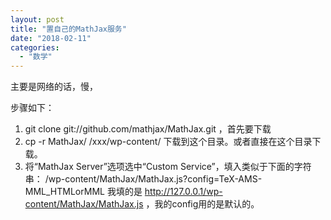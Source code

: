 ```yaml
---
layout: post
title: "置自己的MathJax服务"
date: "2018-02-11"
categories: 
  - "数学"
---
```


主要是网络的话，慢，

步骤如下：

1. git clone git://github.com/mathjax/MathJax.git ，首先要下载
2. cp -r MathJax/ /xxx/wp-content/ 下载到这个目录。或者直接在这个目录下载。
3. 将“MathJax Server”选项选中“Custom Service”，填入类似于下面的字符串： /wp-content/MathJax/MathJax.js?config=TeX-AMS-MML\_HTMLorMML 我填的是 http://127.0.0.1/wp-content/MathJax/MathJax.js ，我的config用的是默认的。
